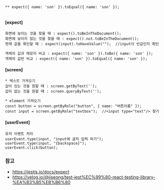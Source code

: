 ```
** expect({ name: 'son' }).toEqual({ name: 'son' });


```

#### [expect]

```
화면에 보이는 것을 찾을 때 : expect().toBeInTheDocument();
화면에 보이지 않는 것을 찾을 때 : expect().not.toBeInTheDocument();
현재 값을 확인할 때 : expect(input).toHaveValue("");  //input이 빈값인지 확인

객체의 값과 메모리 비교 : expect({ name: 'son' }).toBe({ name: 'son' });
객체의 값만 비교 : expect({ name: 'son' }).toEqual({ name: 'son' });
```

#### [screen]

```
* 텍스트 가져오기
값이 있는 것을 원할 때 : screen.getByText('');
값이 없는 것을 원할 때 : screen.queryByText('');

* element 가져오기
const button = screen.getByRole("button", { name: "버튼이름" });
const input = screen.getByRole("textbox");  //<input type="text"/> 찾기
```

#### [userEvent]

```
유저 이벤트 처리
userEvent.type(input, "input에 글자 입력 하기");
userEvent.type(input, "{backspace}");
userEvent.click(button);
```

### 참고

- https://jestjs.io/docs/expect
- https://velog.io/@jiseong/test-jest%EC%99%80-react-testing-library-%EA%B3%B5%EB%B6%80
